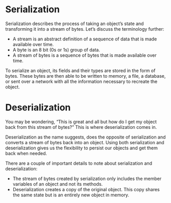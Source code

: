 # Serialization
Serialization describes the process of taking an object’s state and transforming it into a stream of bytes. Let’s discuss the terminology further:

- A stream is an abstract definition of a sequence of data that is made available over time.
- A byte is an 8 bit (0s or 1s) group of data.
- A stream of bytes is a sequence of bytes that is made available over time.

To serialize an object, its fields and their types are stored in the form of bytes. These bytes are then able to be written to memory, a file, a database, or sent over a network with all the information necessary to recreate the object.

# Deserialization
You may be wondering, “This is great and all but how do I get my object back from this stream of bytes?” This is where deserialization comes in. 

Deserialization as the name suggests, does the opposite of serialization and converts a stream of bytes back into an object. Using both serialization and deserialization gives us the flexibility to persist our objects and get them back when needed. 

There are a couple of important details to note about serialization and deserialization:

- The stream of bytes created by serialization only includes the member variables of an object and not its methods. 
- Deserialization creates a copy of the original object. This copy shares the same state but is an entirely new object in memory. 

